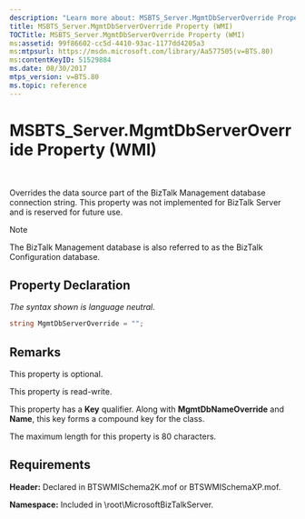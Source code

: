```yaml
---
description: "Learn more about: MSBTS_Server.MgmtDbServerOverride Property (WMI)"
title: MSBTS_Server.MgmtDbServerOverride Property (WMI)
TOCTitle: MSBTS_Server.MgmtDbServerOverride Property (WMI)
ms:assetid: 99f86602-cc5d-4410-93ac-1177dd4205a3
ms:mtpsurl: https://msdn.microsoft.com/library/Aa577505(v=BTS.80)
ms:contentKeyID: 51529884
ms.date: 08/30/2017
mtps_version: v=BTS.80
ms.topic: reference
---
```


# MSBTS\_Server.MgmtDbServerOverride Property (WMI)

 

Overrides the data source part of the BizTalk Management database connection string. This property was not implemented for BizTalk Server and is reserved for future use.


> [!NOTE]
> <P>The BizTalk Management database is also referred to as the BizTalk Configuration database.</P>



## Property Declaration

*The syntax shown is language neutral.*

```C#
string MgmtDbServerOverride = "";  
```

## Remarks

This property is optional.

This property is read-write.

This property has a **Key** qualifier. Along with **MgmtDbNameOverride** and **Name**, this key forms a compound key for the class.

The maximum length for this property is 80 characters.

## Requirements

**Header:** Declared in BTSWMISchema2K.mof or BTSWMISchemaXP.mof.

**Namespace:** Included in \\root\\MicrosoftBizTalkServer.

